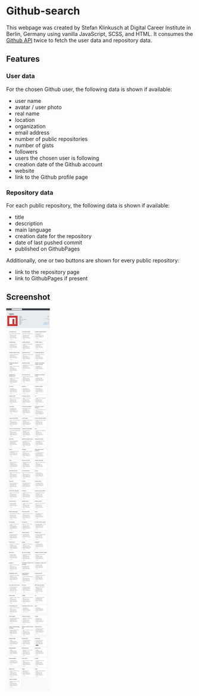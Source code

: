 # Github-search

This webpage was created by Stefan Klinkusch at Digital Career Institute in Berlin, Germany using vanilla JavaScript, SCSS, and HTML. It consumes the [Github API](https://api.github.com/) twice to fetch the user data and repository data.

## Features

### User data
For the chosen Github user, the following data is shown if available:
- user name
- avatar / user photo
- real name
- location
- organization
- email address
- number of public repositories
- number of gists
- followers
- users the chosen user is following
- creation date of the Github account
- website
- link to the Github profile page

### Repository data
For each public repository, the following data is shown if available:
- title
- description
- main language
- creation date for the repository
- date of last pushed commit
- published on GithubPages

Additionally, one or two buttons are shown for every public repository:
- link to the repository page
- link to GithubPages if present

## Screenshot

<img src="./Screenshot.png" alt="Screenshot">